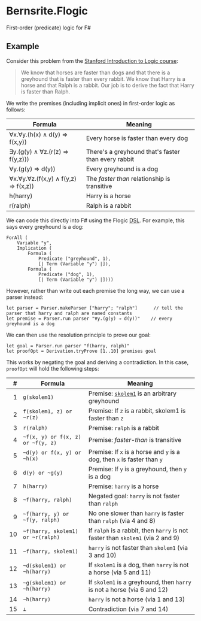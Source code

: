 # Bernsrite.Flogic
First-order (predicate) logic for F#

## Example
 
Consider this problem from the [Stanford Introduction to Logic course](http://intrologic.stanford.edu/public/section.php?section=section_08_06):

> We know that horses are faster than dogs and that there is a greyhound that is faster than every rabbit. We know that Harry is a horse and that Ralph is a rabbit. Our job is to derive the fact that Harry is faster than Ralph.

We write the premises (including implicit ones) in first-order logic as follows:

| Formula                                  | Meaning                                             |
| -----------------------------------------|-----------------------------------------------------|
| ∀x.∀y.(h(x) ∧ d(y) ⇒ f(x,y))         | Every horse is faster than every dog                |
| ∃y.(g(y) ∧ ∀z.(r(z) ⇒ f(y,z)))       | There's a greyhound that's faster than every rabbit |
| ∀y.(g(y) ⇒ d(y))                       | Every greyhound is a dog                            |
| ∀x.∀y.∀z.(f(x,y) ∧ f(y,z) ⇒ f(x,z)) | The *faster than* relationship is transitive        |
| h(harry)                                 | Harry is a horse                                    |
| r(ralph)                                 | Ralph is a rabbit                                   |

We can code this directly into F# using the Flogic [DSL](https://en.wikipedia.org/wiki/Domain-specific_language). For example, this says every greyhound is a dog:

```F#
ForAll (
    Variable "y",
    Implication (
        Formula (
            Predicate ("greyhound", 1),
            [| Term (Variable "y") |]),
        Formula (
            Predicate ("dog", 1),
            [| Term (Variable "y") |])))
```

However, rather than write out each premise the long way, we can use a parser instead:

```F#
let parser = Parser.makeParser ["harry"; "ralph"]      // tell the parser that harry and ralph are named constants
let premise = Parser.run parser "∀y.(g(y) ⇒ d(y))"    // every greyhound is a dog
```

We can then use the resolution principle to prove our goal:

```F#
let goal = Parser.run parser "f(harry, ralph)"
let proofOpt = Derivation.tryProve [1..10] premises goal
```

This works by negating the goal and deriving a contradiction. In this case, `proofOpt` will hold the following steps:

|  # | Formula                           | Meaning                                      |
|---:|-----------------------------------|----------------------------------------------|
|  1 | `g(skolem1)`                      | Premise: [`skolem1`](https://en.wikipedia.org/wiki/Skolem_normal_form) is an arbitrary greyhound |
|  2 | `f(skolem1, z) or ~r(z)`          | Premise: If `z` is a rabbit, skolem1 is faster than `z` |
|  3 | `r(ralph)`                        | Premise: `ralph` is a rabbit                 |
|  4 | `~f(x, y) or f(x, z) or ~f(y, z)` | Premise: *faster-than* is transitive         |
|  5 | `~d(y) or f(x, y) or ~h(x)`       | Premise: If `x` is a horse and `y` is a dog, then `x` is faster than `y` |
|  6 | `d(y) or ~g(y)`                   | Premise: If `y` is a greyhound, then `y` is a dog |
|  7 | `h(harry)`                        | Premise: `harry` is a horse                  |
|  8 | `~f(harry, ralph)`                | Negated goal: `harry` is not faster than `ralph` |
|  9 | `~f(harry, y) or ~f(y, ralph)`    | No one slower than `harry` is faster than `ralph` (via 4 and 8) |
| 10 | `~f(harry, skolem1) or ~r(ralph)` | If `ralph` is a rabbit, then `harry` is not faster than `skolem1` (via 2 and 9) |
| 11 | `~f(harry, skolem1)`              | `harry` is not faster than `skolem1` (via 3 and 10) |
| 12 | `~d(skolem1) or ~h(harry)`        | If `skolem1` is a dog, then `harry` is not a horse (via 5 and 11) |
| 13 | `~g(skolem1) or ~h(harry)`        | If `skolem1` is a greyhound, then `harry` is not a horse (via 6 and 12) |
| 14 | `~h(harry)`                       | `harry` is not a horse (via 1 and 13)        |
| 15 | `⊥`                               | Contradiction (via 7 and 14)                 |
